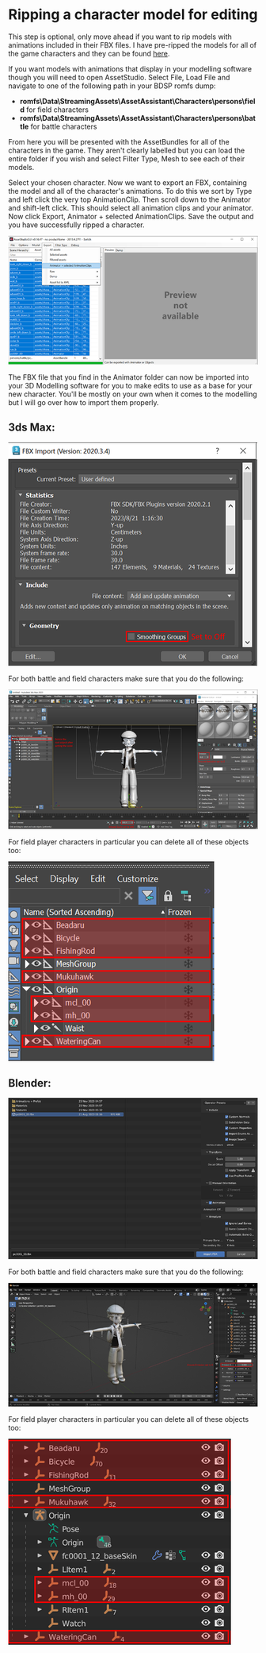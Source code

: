 # Ripping a character model for editing

This step is optional, only move ahead if you want to rip models with animations included in their FBX files.
I have pre-ripped the models for all of the game characters and they can be found [here](https://drive.google.com/drive/folders/1sg5d6WXiSiD0NfLLCb5zImnWnbwpiLrv?usp=sharing).

If you want models with animations that display in your modelling software though you will need to open AssetStudio.
Select File, Load File and navigate to one of the following path in your BDSP romfs dump:

- **romfs\Data\StreamingAssets\AssetAssistant\Characters\persons\field** for field characters
- **romfs\Data\StreamingAssets\AssetAssistant\Characters\persons\battle** for battle characters

From here you will be presented with the AssetBundles for all of the characters in the game.
They aren't clearly labelled but you can load the entire folder if you wish and select Filter Type, Mesh to see each of their models.

Select your chosen character. Now we want to export an FBX, containing the model and all of the character's animations.
To do this we sort by Type and left click the very top AnimationClip. Then scroll down to the Animator and shift-left click.
This should select all animation clips and your animator. Now click Export, Animator + selected AnimationClips.
Save the output and you have successfully ripped a character.

![ripping](/img/lumitool-guides/characters/ripping.webp)

The FBX file that you find in the Animator folder can now be imported into your 3D Modelling software for you to make edits to use as a base
for your new character. You'll be mostly on your own when it comes to the modelling but I will go over how to import them properly.

## 3ds Max:

![3ds-max-1](/img/lumitool-guides/characters/3ds-max-1.webp)

For both battle and field characters make sure that you do the following:

![3ds-max-2](/img/lumitool-guides/characters/3ds-max-2.webp)

For field player characters in particular you can delete all of these objects too:

![3ds-max-3](/img/lumitool-guides/characters/3ds-max-3.webp)

## Blender:

![blender-1](/img/lumitool-guides/characters/blender-1.webp)

For both battle and field characters make sure that you do the following:

![blender-2](/img/lumitool-guides/characters/blender-2.webp)

For field player characters in particular you can delete all of these objects too:

![blender-3](/img/lumitool-guides/characters/blender-3.webp)

